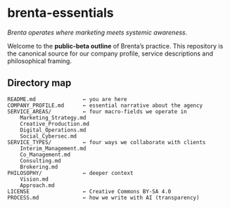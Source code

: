 # brenta-essentials

*Brenta operates where marketing meets systemic awareness.*

Welcome to the **public‑beta outline** of Brenta’s practice. This repository is the canonical source for our company profile, service descriptions and philosophical framing.

## Directory map

```
README.md               ← you are here
COMPANY_PROFILE.md      ← essential narrative about the agency
SERVICE_AREAS/          ← four macro‑fields we operate in
    Marketing_Strategy.md
    Creative_Production.md
    Digital_Operations.md
    Social_Cybersec.md
SERVICE_TYPES/          ← four ways we collaborate with clients
    Interim_Management.md
    Co_Management.md
    Consulting.md
    Brokering.md
PHILOSOPHY/             ← deeper context
    Vision.md
    Approach.md
LICENSE                 ← Creative Commons BY‑SA 4.0
PROCESS.md              ← how we write with AI (transparency)
```
